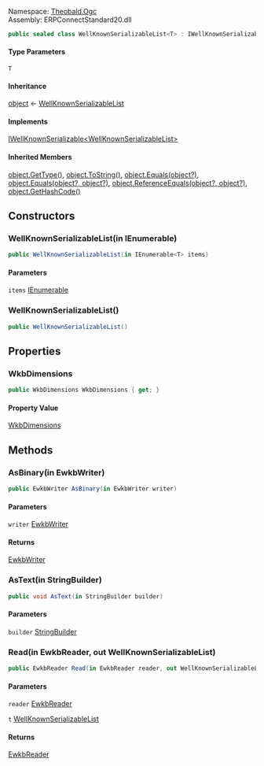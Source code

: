 Namespace: [Theobald.Ogc](../)\
Assembly: ERPConnectStandard20.dll

```csharp
public sealed class WellKnownSerializableList<T> : IWellKnownSerializable<WellKnownSerializableList<T>> where T : IWellKnownSerializable<T>, new()

```

#### Type Parameters

`T`

#### Inheritance

[object](https://learn.microsoft.com/dotnet/api/system.object) ← [WellKnownSerializableList<T>](./)

#### Implements

[IWellKnownSerializable\<WellKnownSerializableList<T>>](../Theobald.Ogc.IWellKnownSerializable-1/)

#### Inherited Members

[object.GetType()](https://learn.microsoft.com/dotnet/api/system.object.gettype), [object.ToString()](https://learn.microsoft.com/dotnet/api/system.object.tostring), [object.Equals(object?)](<https://learn.microsoft.com/dotnet/api/system.object.equals#system-object-equals(system-object)>), [object.Equals(object?, object?)](<https://learn.microsoft.com/dotnet/api/system.object.equals#system-object-equals(system-object-system-object)>), [object.ReferenceEquals(object?, object?)](https://learn.microsoft.com/dotnet/api/system.object.referenceequals), [object.GetHashCode()](https://learn.microsoft.com/dotnet/api/system.object.gethashcode)

## Constructors

### WellKnownSerializableList(in IEnumerable<T>)

```csharp
public WellKnownSerializableList(in IEnumerable<T> items)

```

#### Parameters

`items` [IEnumerable](https://learn.microsoft.com/dotnet/api/system.collections.generic.ienumerable-1)<T>

### WellKnownSerializableList()

```csharp
public WellKnownSerializableList()

```

## Properties

### WkbDimensions

```csharp
public WkbDimensions WkbDimensions { get; }

```

#### Property Value

[WkbDimensions](../Theobald.Ogc.WkbDimensions/)

## Methods

### AsBinary(in EwkbWriter)

```csharp
public EwkbWriter AsBinary(in EwkbWriter writer)

```

#### Parameters

`writer` [EwkbWriter](../Theobald.Ogc.EwkbWriter/)

#### Returns

[EwkbWriter](../Theobald.Ogc.EwkbWriter/)

### AsText(in StringBuilder)

```csharp
public void AsText(in StringBuilder builder)

```

#### Parameters

`builder` [StringBuilder](https://learn.microsoft.com/dotnet/api/system.text.stringbuilder)

### Read(in EwkbReader, out WellKnownSerializableList<T>)

```csharp
public EwkbReader Read(in EwkbReader reader, out WellKnownSerializableList<T> t)

```

#### Parameters

`reader` [EwkbReader](../Theobald.Ogc.EwkbReader/)

`t` [WellKnownSerializableList](./)<T>

#### Returns

[EwkbReader](../Theobald.Ogc.EwkbReader/)
